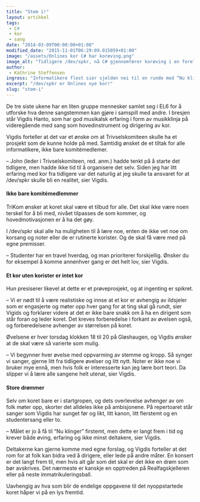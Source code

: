 ```yaml
---
title: "Stem i!"
layout: artikkel
tags: 
 - C#
 - kor
 - sang
date: "2014-03-09T00:00:00+01:00"
modified_date: "2015-11-01T06:29:09.015059+01:00"
image: "/assets/Onlines kor C# har korøving.png"
image_alt: "Tidligere /dev/spkr, nå C# gjennomfører korøving i en forelesningssal, med Vigdis Hanto på piano."
author:
 - Kathrine Steffensen
ingress: "Informatikere flest sier sjelden nei til en runde med “Nu klinger” i festlige anledninger, men de fleste lar sangkarrieren stoppe der. Nå har det kommet en mulighet for at labre røster kan få kjørt seg litt: Online har startet eget kor!"
excerpt: "/dev/spkr er Onlines nye kor!"
slug: "stem-i"
---
```

De tre siste ukene har en liten gruppe mennesker samlet seg i EL6 for å utforske hva denne sangstemmen kan gjøre i samspill med andre. I bresjen står Vigdis Hanto, som har god musikalsk erfaring i form av musikklinja på videregående med sang som hovedinstrument og dirigering av kor. 

Vigdis forteller at det var et ønske om at Trivselskomiteen skulle ha et prosjekt som de kunne holde på med. Samtidig ønsket de et tiltak for alle informatikere, ikke bare komitémedlemer. 

– John (leder i Trivselskomiteen, red. anm.) hadde tenkt på å starte det tidligere, men hadde ikke tid til å organisere det selv. Siden jeg har litt erfaring med kor fra tidligere var det naturlig at jeg skulle ta ansvaret for at /dev/spkr skulle bli en realitet, sier Vigdis.

#### Ikke bare komitémedlemmer
TriKom ønsker at koret skal være et tilbud for alle. Det skal ikke være noen terskel for å bli med, nivået tilpasses de som kommer, og hovedmotivasjonen er å ha det gøy. 

I /dev/spkr skal alle ha muligheten til å lære noe, enten de ikke vet noe om korsang og noter eller de er rutinerte korister. Og de skal få være med på egne premisser. 

– Studenter har en travel hverdag, og man prioriterer forskjellig. Ønsker du for eksempel å komme annenhver gang er det helt lov, sier Vigdis.

#### Et kor uten korister er intet kor
Hun presiserer likevel at dette er et prøveprosjekt, og at ingenting er spikret.

– Vi er nødt til å være realistiske og innse at et kor er avhengig av ildsjeler som er engasjerte og møter opp hver gang for at ting skal gå rundt, sier Vigids og forklarer videre at det er ikke bare snakk om å ha en dirigent som står foran og leder koret. Det kreves forberedelse i forkant av øvelsen også, og forberedelsene avhenger av størrelsen på koret.

Øvelsene er hver torsdag klokken 18 til 20 på Gløshaugen, og Vigdis ønsker at de skal være så varierte som mulig. 

– Vi begynner hver øvelse med oppvarming av stemme og kropp. Så synger vi sanger, gjerne litt fra tidligere øvelser og litt nytt. Noter er ikke noe vi bruker mye ennå, men hvis folk er interesserte kan jeg lære bort teori. Da slipper vi å lære alle sangene helt utenat, sier Vigdis.

#### Store drømmer
Selv om koret bare er i startgropen, og dets overlevelse avhenger av om folk møter opp, skorter det alldeles ikke på ambisjonene. På repertoaret står sanger som Vigdis har sunget før og likt, litt kanon, litt flerstemt og en studentersang eller to. 

– Målet er jo å få til “Nu klinger” firstemt, men dette er langt frem i tid og krever både øving, erfaring og ikke minst deltakere, sier Vigdis. 

Deltakerne kan gjerne komme med egne forslag, og Vigdis forteller at det rom for at folk kan bidra ved å dirigere, eller lede på andre måter. En konsert er det langt frem til, men hvis alt går som det skal er det ikke en drøm som bør avskrives. Det nærmeste er kanskje en opptreden på Realfagskjelleren eller på neste immatrikuleringsball. 

Uavhengig av hva som blir de endelige oppgavene til det nyoppstartede koret håper vi på en lys fremtid.